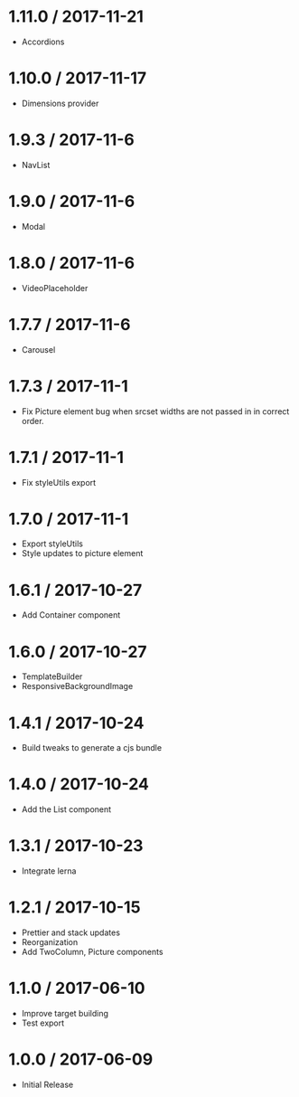 1.11.0 / 2017-11-21
==================
- Accordions

1.10.0 / 2017-11-17
==================
- Dimensions provider

1.9.3 / 2017-11-6
==================
- NavList

1.9.0 / 2017-11-6
==================
- Modal

1.8.0 / 2017-11-6
==================
- VideoPlaceholder

1.7.7 / 2017-11-6
==================
- Carousel

1.7.3 / 2017-11-1
==================
- Fix Picture element bug when srcset widths are not passed in in correct order.

1.7.1 / 2017-11-1
==================
- Fix styleUtils export

1.7.0 / 2017-11-1
==================
- Export styleUtils
- Style updates to picture element

1.6.1 / 2017-10-27
==================
- Add Container component

1.6.0 / 2017-10-27
==================
- TemplateBuilder
- ResponsiveBackgroundImage

1.4.1 / 2017-10-24
==================
- Build tweaks to generate a cjs bundle

1.4.0 / 2017-10-24
==================
- Add the List component

1.3.1 / 2017-10-23
==================
- Integrate lerna

1.2.1 / 2017-10-15
==================
- Prettier and stack updates
- Reorganization
- Add TwoColumn, Picture components

1.1.0 / 2017-06-10
==================
- Improve target building
- Test export

1.0.0 / 2017-06-09
==================
- Initial Release
